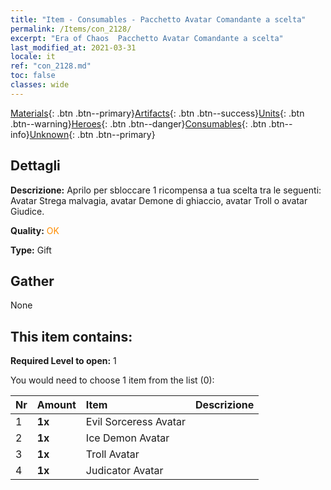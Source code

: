 ```yaml
---
title: "Item - Consumables - Pacchetto Avatar Comandante a scelta"
permalink: /Items/con_2128/
excerpt: "Era of Chaos  Pacchetto Avatar Comandante a scelta"
last_modified_at: 2021-03-31
locale: it
ref: "con_2128.md"
toc: false
classes: wide
---
```

 [Materials](/it/Items/){: .btn .btn--primary}[Artifacts](/it/Items/Artifacts/){: .btn .btn--success}[Units](/it/Items/Units/){: .btn .btn--warning}[Heroes](/it/Items/Heroes/){: .btn .btn--danger}[Consumables](/it/Items/Consumables/){: .btn .btn--info}[Unknown](/it/Items/Unknown/){: .btn .btn--primary}

## Dettagli
 **Descrizione:** Aprilo per sbloccare 1 ricompensa a tua scelta tra le seguenti: Avatar Strega malvagia, avatar Demone di ghiaccio, avatar Troll o avatar Giudice.

 **Quality:** <span style="color: #FF8C00">OK</span>

 **Type:** Gift

## Gather

  None

## This item contains:

 **Required Level to open:** 1

 You would need to choose 1 item from the list (0):

  | Nr | Amount |     Item    | Descrizione |
  |:---|:-------|:------------|:-----------:|
  | 1 |  **1x** | Evil Sorceress Avatar |  | 
  | 2 |  **1x** | Ice Demon Avatar |  | 
  | 3 |  **1x** | Troll Avatar |  | 
  | 4 |  **1x** | Judicator Avatar |  | 
